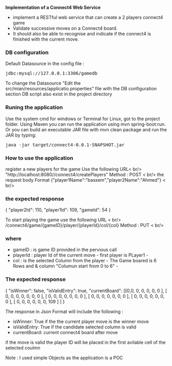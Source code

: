 <b>Implementation of a Connect4 Web Service</b><br />
* implement a RESTful web service that can create a 2 players connect4 game   
* Validate successive moves on a Connect4 board. 
* It should also be able to recognise and indicate if the connect4 is finished with the current move. 

<h3>DB configuration</h3> 
Default Datasource in the config file : <pre>jdbc:mysql://127.0.0.1:3306/gamedb</pre>

To change the Datasource "Edit the src/mian/resources/applicatio.properties" file with the DB configuration section
DB script also exist in the project directory


<h3>Runing the application</h3>
Use the system cmd for windows or Terminal for Linux, got to the project folder. 
Using Maven you can run the application using mvn spring-boot:run. Or you can build an executable JAR file with mvn clean package and run the JAR by typing: 

<pre>java -jar target/connect4-0.0.1-SNAPSHOT.jar</pre>



<h3>How to use the application  </h3>

register a new players for the game Use the following URL< br/>
    "http://localhost:8080//connect4/createPlayers" Method : POST  < br/>
the request body Format
{"player1Name":"bassem","player2Name":"Ahmed"}
< br/>
<h3>the expected response</h3>
{
    "player2Id": 110,
    "player1Id": 109,
    "gameId": 54
}


To start playing the game use the following URL
< br/>  /connect4/game/{gameID}/player/{playerId}/col/{col}   Method : PUT  < br/>
<h3>where</h3>
<ul>
<li>gameID : is game ID provided in the pervious call
<li>playerId  : player Id of the current move - first player is PLayer1 -
<li>col : is the selected Column from the player - The Game boared is 6 Rows and & column "Columun start from 0 to 6" -
</ul>

<h3>The expected response</h3> 

{
    "isWinner": false,
    "isValidEntry": true,
    "currentBoard": [[0,0,
            0,
            0,
            0,
            0,
            0
        ],
        [
            0,
            0,
            0,
            0,
            0,
            0,
            0
        ],
        [
            0,
            0,
            0,
            0,
            0,
            0,
            0
        ],
        [
            0,
            0,
            0,
            0,
            0,
            0,
            0
        ],
        [
            0,
            0,
            0,
            0,
            0,
            0,
            0
        ],
        [
            0,
            0,
            0,
            0,
            0,
            0,
            109
        ]
    ]
}

The response in Json Format will include the following : 
<ul>
<li>isWinner: True if the the current player move is the winner move</li>
<li>isValidEntry: True if the candidate selected column is valid</li>
<li>currentBoard: current connect4 board after move</li>
</ul>
if the move is valid the player ID will be placed in the first avilable cell of the selected coulmn

Note : I used simple Objects as the application is a POC 
